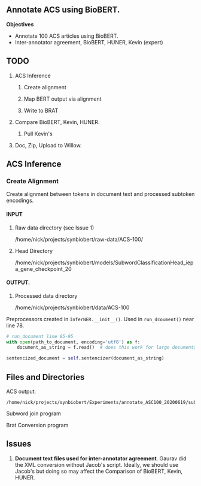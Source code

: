 Annotate ACS using BioBERT.
--------------------------- 

**Objectives**
- Annotate 100 ACS articles using BioBERT.
- Inter-annotator agreement, BioBERT, HUNER, Kevin (expert)

## TODO

1. ACS Inference
 
    1.  Create alignment
    
    2. Map BERT output via alignment
    
    3. Write to BRAT 
        
2. Compare BioBERT, Kevin, HUNER. 
    1. Pull Kevin's
 
3. Doc, Zip, Upload to Willow. 

## ACS Inference

### Create Alignment

Create alignment between tokens in document text and processed subtoken encodings. 

#### INPUT  

1. Raw data directory (see Issue 1) 

    /home/nick/projects/synbiobert/raw-data/ACS-100/
    
2. Head Directory
    
    /home/nick/projects/synbiobert/models/SubwordClassificationHead_iepa_gene_checkpoint_20
       
    
#### OUTPUT. 

1. Processed data directory

    /home/nick/projects/synbiobert/data/ACS-100

Preprocessors created in `InferNER.__init__()`. 
Used in `run_dcoument()` near line 78.      

```python
# run_document line 85-95
with open(path_to_document, encoding='utf8') as f:
    document_as_string = f.read()  # does this work for large documents?

sentencized_document = self.sentencizer(document_as_string)
```

  
## Files and Directories

ACS output:
    
    /home/nick/projects/synbiobert/Experiments/annotate_ASC100_20200619/subtoken_label_probabilities

Subword join program

Brat Conversion program

## Issues

1. **Document text files used for inter-annotator agreement**. Gaurav did the XML conversion without Jacob's script. Ideally, we should use Jacob's
but doing so may affect the Comparison of BioBERT, Kevin, HUNER.  

